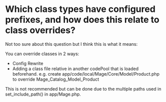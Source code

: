 # Which class types have configured prefixes, and how does this relate to class overrides?

Not too sure about this question but I think this is what it means:

You can override classes in 2 ways:

- Config Rewrite
- Adding a class file relative in another codePool that is loaded beforehand.
e.g. create app/code/local/Mage/Core/Model/Product.php to override Mage_Catalog_Model_Product

This is not recommended but can be done due to the multiple paths used in set_include_path() in app/Mage.php.
